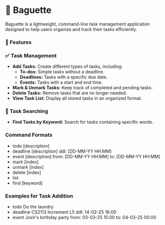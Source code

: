 # 🥖 Baguette

Baguette is a lightweight, command-line task management application designed to help users organize and track their tasks efficiently.

### 📌 Features

### ✅ Task Management
- **Add Tasks:** Create different types of tasks, including:
  - **To-dos:** Simple tasks without a deadline.
  - **Deadlines:** Tasks with a specific due date.
  - **Events:** Tasks with a start and end time.
- **Mark & Unmark Tasks:** Keep track of completed and pending tasks.
- **Delete Tasks:** Remove tasks that are no longer needed.
- **View Task List:** Display all stored tasks in an organized format.

### 🔎 Task Searching
- **Find Tasks by Keyword:** Search for tasks containing specific words.

### Command Formats
- todo [description]
- deadline [description] ddl: [DD-MM-YY HH:MM]
- event [description] from: [DD-MM-YY HH:MM] to: [DD-MM-YY HH:MM]
- mark [index]
- unmark [index]
- delete [index]
- list
- find [keyword]

### Examples for Task Addition
- todo Do the laundry
- deadline CS2113 Increment L5 ddl: 14-02-25 16:00
- event Josh's birthday party from: 03-03-25 15:00 to: 04-03-25 00:00
